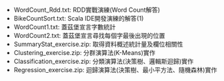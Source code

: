 
<ul>
    <li>WordCount_Rdd.txt: RDD實戰演練(Word Count解答)</li>
    <li>BikeCountSort.txt: Scala IDE開發演練的解答(1)</li>
    <li>WordCount1.txt: 蓋茲堡宣言字數統計</li>
    <li>WordCount2.txt: 蓋茲堡宣言尋找每個字最後出現的位置</li>
    <li>SummaryStat_exercise.zip: 取得資料概述統計量及欄位相關性</li>
    <li>Clustering_exercise.zip: 分群演算法(K-Means)實作</li>
    <li>Classification_exercise.zip: 分類演算法(決策樹、邏輯斯迴歸)實作</li>
    <li>Regression_exercise.zip: 迴歸演算法(決策樹、最小平方法、隨機森林)實作</li>
</ul>
